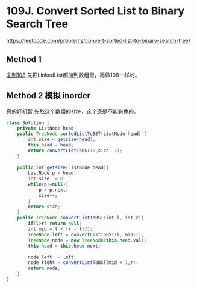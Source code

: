 # 109J. Convert Sorted List to Binary Search Tree
https://leetcode.com/problems/convert-sorted-list-to-binary-search-tree/


## Method 1
[复制108](leetCode-108-Convert-Sorted-Array-to-Binary-Search-Tree.md)
先把LinkedList都加到数组里，再做108一样的。
## Method 2 模拟 inorder
真的好机智
先取这个数组的size，这个还是不能避免的。

```java
class Solution {
    private ListNode head;
    public TreeNode sortedListToBST(ListNode head) {
        int size = getsize(head);
        this.head = head;
        return convertListToBST(0,size -1);
    }
    
    public int getsize(ListNode head){
        ListNode p = head;
        int size  = 0;
        while(p!=null){
            p = p.next;
            size++;
        }
        return size;
    }
    public TreeNode convertListToBST(int l, int r){
        if(l>r) return null;
        int mid = l + (r - l)/2;
        TreeNode left = convertListToBST(l, mid-1);
        TreeNode node = new TreeNode(this.head.val);
        this.head = this.head.next;
        
        node.left  = left;
        node.right = convertListToBST(mid + 1,r);
        return node;
    }
}
```